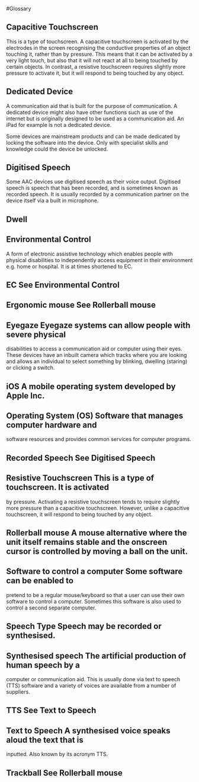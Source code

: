 #Glossary

## Capacitive Touchscreen

This is a type of touchscreen. A capacitive
touchscreen is activated by the electrodes in the screen recognising the
conductive properties of an object touching it, rather than by pressure.
This means that it can be activated by a very light touch, but also that
it will not react at all to being touched by certain objects. In
contrast, a resistive touchscreen requires slightly more pressure to
activate it, but it will respond to being touched by any object.

## Dedicated Device

A communication aid that is built for the purpose of
communication. A dedicated device might also have other functions such
as use of the internet but is originally designed to be used as a
communication aid. An iPad for example is not a dedicated device.

Some devices are mainstream products and can be made dedicated by
locking the software into the device. Only with specialist skills and
knowledge could the device be unlocked.

## Digitised Speech
Some AAC devices use digitised speech as their voice
output. Digitised speech is speech that has been recorded, and is
sometimes known as recorded speech. It is usually recorded by a
communication partner on the device itself via a built in microphone.

## Dwell

## Environmental Control

A form of electronic assistive technology which
enables people with physical disabilities to independently access
equipment in their environment e.g. home or hospital. It is at times
shortened to EC.

##  EC See Environmental Control

##  Ergonomic mouse See Rollerball mouse

##  Eyegaze Eyegaze systems can allow people with severe physical
disabilities to access a communication aid or computer using their eyes.
These devices have an inbuilt camera which tracks where you are looking
and allows an individual to select something by blinking, dwelling
\(staring\) or clicking a switch.

##  iOS A mobile operating system developed by Apple Inc.

##  Operating System \(OS\) Software that manages computer hardware and
software resources and provides common services for computer programs.

##  Recorded Speech See Digitised Speech

##  Resistive Touchscreen This is a type of touchscreen. It is activated
by pressure. Activating a resistive touchscreen tends to require
slightly more pressure than a capacitive touchscreen. However, unlike a
capacitive touchscreen, it will respond to being touched by any object.

##  Rollerball mouse A mouse alternative where the unit itself remains stable and the onscreen cursor is controlled by moving a ball on the unit.

##  Software to control a computer Some software can be enabled to
pretend to be a regular mouse/keyboard so that a user can use their own
software to control a computer. Sometimes this software is also used to
control a second separate computer.

##  Speech Type Speech may be recorded or synthesised.

##  Synthesised speech The artificial production of human speech by a
computer or communication aid. This is usually done via text to speech
\(TTS\) software and a variety of voices are available from a number of
suppliers.

##  TTS See Text to Speech

##  Text to Speech A synthesised voice speaks aloud the text that is
inputted. Also known by its acronym TTS.

##  Trackball See Rollerball mouse
